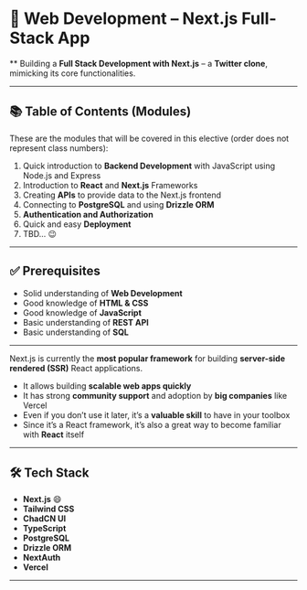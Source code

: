 # 🚀 Web Development – Next.js Full-Stack App

** Building a **Full Stack Development with Next.js** – a **Twitter clone**, mimicking its core functionalities.

---

## 📚 Table of Contents (Modules)

These are the modules that will be covered in this elective (order does not represent class numbers):

1. Quick introduction to **Backend Development** with JavaScript using Node.js and Express  
2. Introduction to **React** and **Next.js** Frameworks  
3. Creating **APIs** to provide data to the Next.js frontend  
4. Connecting to **PostgreSQL** and using **Drizzle ORM**  
5. **Authentication and Authorization**  
6. Quick and easy **Deployment**  
7. TBD... 😉  

---

## ✅ Prerequisites

- Solid understanding of **Web Development**  
- Good knowledge of **HTML & CSS**  
- Good knowledge of **JavaScript**  
- Basic understanding of **REST API**  
- Basic understanding of **SQL**  

---

Next.js is currently the **most popular framework** for building **server-side rendered (SSR)** React applications.  

- It allows building **scalable web apps quickly**  
- It has strong **community support** and adoption by **big companies** like Vercel  
- Even if you don’t use it later, it’s a **valuable skill** to have in your toolbox  
- Since it’s a React framework, it’s also a great way to become familiar with **React** itself  

---

## 🛠️ Tech Stack

- **Next.js** 😄  
- **Tailwind CSS**  
- **ChadCN UI**  
- **TypeScript**  
- **PostgreSQL**  
- **Drizzle ORM**  
- **NextAuth**  
- **Vercel**  

---



